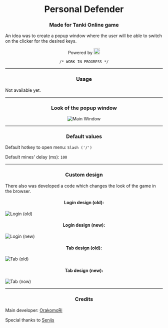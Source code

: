 <h1 align="center">Personal Defender</h1>
<h3 align="center">Made for Tanki Online game</h3>

<p>An idea was to create a popup window where the user will be able to switch on the clicker for the desired keys.</p>

<div align="center">
  <p>Powered by 
    <a href="https://www.javascript.com/" target="_blank">
		<img style="height: 20px;" src="https://upload.wikimedia.org/wikipedia/commons/thumb/6/6a/JavaScript-logo.png/800px-JavaScript-logo.png">
	</a>
  </p>
</div>

<div align="center"><code align="center">/* WORK IN PROGRESS */</code></div>

<hr>

<h3 align="center">Usage</h3>
<div>
	<p>Not available yet.</p>
</div>

<hr>

<h3 align="center">Look of the popup window</h3>
<div align="center">
	<img style="max-height: 50px" src="https://github.com/OrakomoRi/_personal_defender/blob/main/images/MainWindow.png" alt="Main Window">
</div>

<hr>

<h3 align="center">Default values</h3>
<div>
	<p>
		Default hotkey to open menu: 
		<code align="center">Slash ('/')</code>
	</p>
	<p>
		Default mines' delay (ms): 
		<code align="center">100</code>
	</p>
</div>

<hr>

<h3 align="center">Custom design</h3>
<p>There also was developed a code which changes the look of the game in the browser.</p>

<h4 align="center">Login design (old):</h4>
<img style="max-height: 50px" src="https://github.com/OrakomoRi/_personal_defender/blob/main/images/EnterGame_old.png" alt="Login (old)">
<h4 align="center">Login design (new):</h4>
<img style="max-height: 50px" src="https://github.com/OrakomoRi/_personal_defender/blob/main/images/EnterGame.png" alt="Login (new)">

<h4 align="center">Tab design (old):</h4>
<img style="max-height: 50px" src="https://github.com/OrakomoRi/_personal_defender/blob/main/images/Tab_old.png" alt="Tab (old)">
<h4 align="center">Tab design (new):</h4>
<img style="max-height: 50px" src="https://github.com/OrakomoRi/_personal_defender/blob/main/images/Tab.png" alt="Tab (now)">

<hr>

<h3 align="center">Credits</h3>
<div>
	<p>
		Main developer: 
		<a href="https://github.com/OrakomoRi">OrakomoRi</a>
	</p>
	<p>
		Special thanks to 
		<a href="https://github.com/Senijs">Senijs</a>
	</p>
</div>